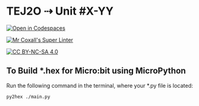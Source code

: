 # TEJ2O ⇢ Unit #X-YY

[![Open in Codespaces](https://classroom.github.com/assets/launch-codespace-7f7980b617ed060a017424585567c406b6ee15c891e84e1186181d67ecf80aa0.svg)](https://classroom.github.com/open-in-codespaces?assignment_repo_id=11616737)

[![Mr Coxall's Super Linter](https://github.com/MTHS-TEJ2O-1-2023/tej2o-unit-2-02-Jane-Smith-2/workflows/Mr%20Coxall's%20Super%20Linter/badge.svg)](https://github.com/MTHS-TEJ2O-1-2023/tej2o-unit-2-02-Jane-Smith-2/actions)

[![CC BY-NC-SA 4.0](https://img.shields.io/badge/License-CC%20BY--NC--SA%204.0-blue.svg)](./LICENSE)

## To Build *.hex for Micro:bit using MicroPython

Run the following command in the terminal, where your *.py file is located:

``` bash
py2hex ./main.py
```
